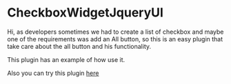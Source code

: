 CheckboxWidgetJqueryUI
======================
Hi, 
as developers sometimes we had to create a list of checkbox 
and maybe one of the requirements was add an All button,
so this is an easy plugin that take care about the all button
and his functionality.

This plugin has an example of how use it.

Also you can try this plugin <a href="http://jsbin.com/UdeCUpic/6/edit" target="_blank">here</a>
